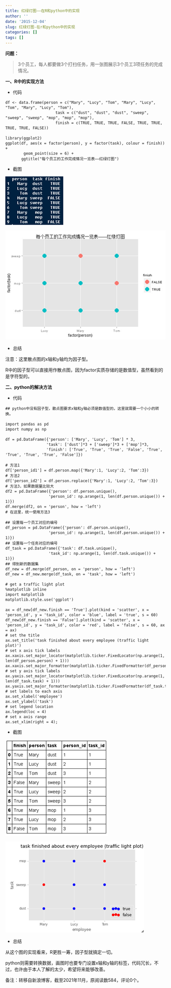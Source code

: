 ```yaml
---
title: 红绿灯图——在R和python中的实现
author: ''
date: '2015-12-04'
slug: 红绿灯图-在r和python中的实现
categories: []
tags: []
---
```


**问题：**

> 3个员工，每人都要做3个打扫任务，用一张图展示3个员工3项任务的完成情况。


**一、R中的实现方法**

+ 代码

```{r}
df <- data.frame(person = c("Mary", "Lucy", "Tom", "Mary", "Lucy", "Tom", "Mary", "Lucy", "Tom"),
                      task = c("dust", "dust", "dust", "sweep", "sweep", "sweep", "mop", "mop", "mop"),
                      finish = c(TRUE, TRUE, TRUE, FALSE, TRUE, TRUE, TRUE, TRUE, FALSE))

library(ggplot2)
ggplot(df, aes(x = factor(person), y = factor(task), colour = finish)) +
        geom_point(size = 6) +
       ggtitle("每个员工的工作完成情况一览表——红绿灯图")
```
+ 截图

![](images/2015-12-04-红绿灯图-在r和python中的实现-1.jpg)

![](images/2015-12-04-红绿灯图-在r和python中的实现-2.jpg)


+ 总结

注意：这里散点图的x轴和y轴均为因子型。

R中的因子型可以直接用作散点图，因为factor实质存储的是数值型，虽然看到的是字符型的。

**二、python的解决方法**

+ 代码

```{python}
## python中没有因子型，散点图要求x轴和y轴必须是数值型的，这里就需要一个小小的转换。

import pandas as pd
import numpy as np

df = pd.DataFrame({'person': ['Mary', 'Lucy', 'Tom'] * 3,
                  'task': ['dust']*3 + ['sweep']*3 + ['mop']*3,
                  'finish': ['True', 'True', 'True', 'False', 'True', 'True', 'True', 'True', 'False']})

# 方法1
df['person_id1'] = df.person.map({'Mary':1, 'Lucy':2, 'Tom':3})
# 方法2
df['person_id2'] = df.person.replace({'Mary':1, 'Lucy':2, 'Tom':3})
# 方法3，如果数据量比较大
df2 = pd.DataFrame({'person': df.person.unique(),
                   'person_id': np.arange(1, len(df.person.unique()) + 1)})
df.merge(df2, on = 'person', how = 'left')
# 在这里，统一使用方法3

## 设置每一个员工对应的编号
df_person = pd.DataFrame({'person': df.person.unique(),
                   'person_id': np.arange(1, len(df.person.unique()) + 1)})
## 设置每一个任务对应的编号
df_task = pd.DataFrame({'task': df.task.unique(),
                   'task_id': np.arange(1, len(df.task.unique()) + 1)})
## 得到新的数据集
df_new = df.merge(df_person, on = 'person', how = 'left')
df_new = df_new.merge(df_task, on = 'task', how = 'left')

# get a traffic light plot
%matplotlib inline
import matplotlib
matplotlib.style.use('ggplot')

ax = df_new[df_new.finish == 'True'].plot(kind = 'scatter', x = 'person_id', y = 'task_id', color = 'blue', label = 'true', s = 60)
df_new[df_new.finish == 'False'].plot(kind = 'scatter', x = 'person_id', y = 'task_id', color = 'red', label = 'false', s = 60, ax = ax)
# set the title
ax.set_title('task finished about every employee (traffic light plot)')
# set x axis tick labels
ax.xaxis.set_major_locator(matplotlib.ticker.FixedLocator(np.arange(1, len(df_person.person) + 1)))
ax.xaxis.set_major_formatter(matplotlib.ticker.FixedFormatter(df_person.person))
# set y axis tick labels
ax.yaxis.set_major_locator(matplotlib.ticker.FixedLocator(np.arange(1, len(df_task.task) + 1)))
ax.yaxis.set_major_formatter(matplotlib.ticker.FixedFormatter(df_task.task))
# set labels to each axis
ax.set_xlabel('employee')
ax.set_ylabel('task')
# set legend location
ax.legend(loc = 4)
# set x axis range
ax.set_xlim(right = 4);
```
+ 截图

![](images/2015-12-04-红绿灯图-在r和python中的实现-3.jpg)

![](images/2015-12-04-红绿灯图-在r和python中的实现-4.jpg)


+ 总结

从这个图的实现看来，R更胜一筹，因子型就搞定一切。

python则需要转换数据，画图时也要专门设置x轴和y轴的标签，代码冗长，不过，也许由于本人了解的太少，希望将来能够改善。

备注：转移自新浪博客，截至2021年11月，原阅读数584，评论0个。 
